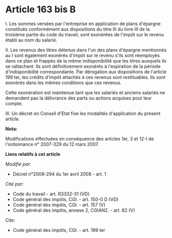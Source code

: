# Article 163 bis B

I. Les sommes versées par l'entreprise en application de plans d'épargne constitués conformément aux dispositions du titre
III du livre III de la troisième partie du code du travail, sont exonérées de l'impôt sur le revenu établi au nom du
salarié. 

II. Les revenus des titres détenus dans l'un des plans d'épargne mentionnés au I sont également exonérés d'impôt sur le
revenu s'ils sont réemployés dans ce plan et frappés de la même indisponibilité que les titres auxquels ils se rattachent.
Ils sont définitivement exonérés à l'expiration de la période d'indisponibilité correspondante. Par dérogation aux
dispositions de l'article 199 ter, les crédits d'impôt attachés à ces revenus sont restituables. Ils sont exonérés dans les
mêmes conditions que ces revenus. 

Cette exonération est maintenue tant que les salariés et anciens salariés ne demandent pas la délivrance des parts ou actions
acquises pour leur compte. 

III. Un décret en Conseil d'Etat fixe les modalités d'application du présent article.

**Nota:**

Modifications effectuées en conséquence des articles 1er, 3 et 12-I de l'ordonnance n° 2007-329 du 12 mars 2007.

**Liens relatifs à cet article**

_Modifié par_:

  - Décret n°2008-294 du 1er avril 2008 - art. 1

_Cité par_:

  - Code du travail - art. R3332-31 (VD)
  - Code général des impôts, CGI. - art. 150-0 D (VD)
  - Code général des impôts, CGI. - art. 157 (V)
  - Code général des impôts, annexe 2, CGIAN2. - art. 82 (V)

_Cite_:

  - Code général des impôts, CGI. - art. 199 ter
